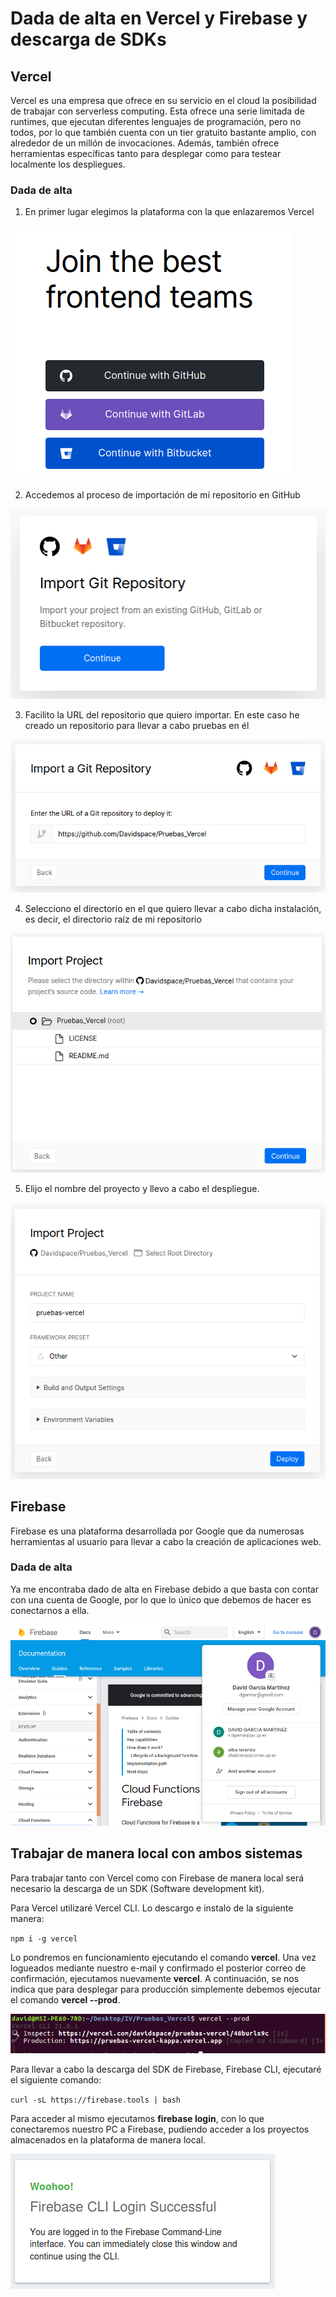 # Dada de alta en Vercel y Firebase y descarga de SDKs

## Vercel

Vercel es una empresa que ofrece en su servicio en el cloud la posibilidad de trabajar con serverless computing. Esta ofrece una serie limitada de runtimes, que ejecutan diferentes lenguajes de programación, pero no todos, por lo que también cuenta con un tier gratuito bastante amplio, con alrededor de un millón de invocaciones. Además, también ofrece herramientas específicas tanto para desplegar como para testear localmente los despliegues.

### Dada de alta

1. En primer lugar elegimos la plataforma con la que enlazaremos Vercel

![Elegir plataforma](https://github.com/Davidspace/Ejercicios_IV/blob/main/Serverless%20computing/imagenes/vercel1.png)

2. Accedemos al proceso de importación de mi repositorio en GitHub

![Importar repositorio de Git](https://github.com/Davidspace/Ejercicios_IV/blob/main/Serverless%20computing/imagenes/vercel2.png)

3. Facilito la URL del repositorio que quiero importar. En este caso he creado un repositorio para llevar a cabo pruebas en él

![Añado URL de mi repositorio de Git](https://github.com/Davidspace/Ejercicios_IV/blob/main/Serverless%20computing/imagenes/vercel3.png)

4. Selecciono el directorio en el que quiero llevar a cabo dicha instalación, es decir, el directorio raíz de mi repositorio

![Selección del directorio raíz de mi repositorio](https://github.com/Davidspace/Ejercicios_IV/blob/main/Serverless%20computing/imagenes/vercel4.png)

5. Elijo el nombre del proyecto y llevo a cabo el despliegue.

![Nombre del proyecto y despliegue](https://github.com/Davidspace/Ejercicios_IV/blob/main/Serverless%20computing/imagenes/vercel5.png)


## Firebase

Firebase es una plataforma desarrollada por Google que da numerosas herramientas al usuario para llevar a cabo la creación de aplicaciones web.

### Dada de alta

Ya me encontraba dado de alta en Firebase debido a que basta con contar con una cuenta de Google, por lo que lo único que debemos de hacer es conectarnos a ella.

![Cuenta de Google conectada](https://github.com/Davidspace/Ejercicios_IV/blob/main/Serverless%20computing/imagenes/firebase1.png)

## Trabajar de manera local con ambos sistemas

Para trabajar tanto con Vercel como con Firebase de manera local será necesario la descarga de un SDK (Software development kit).

Para Vercel utilizaré Vercel CLI. Lo descargo e instalo de la siguiente manera:

`npm i -g vercel`

Lo pondremos en funcionamiento ejecutando el comando **vercel**. Una vez logueados mediante nuestro e-mail y confirmado el posterior correo de confirmación, ejecutamos nuevamente **vercel**. A continuación, se nos indica que para desplegar para producción simplemente debemos ejecutar el comando **vercel --prod**.

![Vercel CLI funcionando](https://github.com/Davidspace/Ejercicios_IV/blob/main/Serverless%20computing/imagenes/vercel6.png)


Para llevar a cabo la descarga del SDK de Firebase, Firebase CLI, ejecutaré el siguiente comando:

`curl -sL https://firebase.tools | bash`

Para acceder al mismo ejecutamos **firebase login**, con lo que conectaremos nuestro PC a Firebase, pudiendo acceder a los proyectos almacenados en la plataforma de manera local.

![Firebase conectado](https://github.com/Davidspace/Ejercicios_IV/blob/main/Serverless%20computing/imagenes/firebase2.png)
